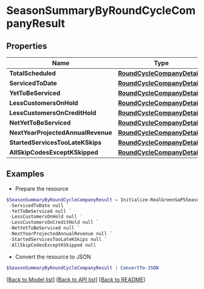 # SeasonSummaryByRoundCycleCompanyResult
## Properties

Name | Type | Description | Notes
------------ | ------------- | ------------- | -------------
**TotalScheduled** | [**RoundCycleCompanyDetail[]**](RoundCycleCompanyDetail.md) |  | [optional] 
**ServicedToDate** | [**RoundCycleCompanyDetail[]**](RoundCycleCompanyDetail.md) |  | [optional] 
**YetToBeServiced** | [**RoundCycleCompanyDetail[]**](RoundCycleCompanyDetail.md) |  | [optional] 
**LessCustomersOnHold** | [**RoundCycleCompanyDetail[]**](RoundCycleCompanyDetail.md) |  | [optional] 
**LessCustomersOnCreditHold** | [**RoundCycleCompanyDetail[]**](RoundCycleCompanyDetail.md) |  | [optional] 
**NetYetToBeServiced** | [**RoundCycleCompanyDetail[]**](RoundCycleCompanyDetail.md) |  | [optional] 
**NextYearProjectedAnnualRevenue** | [**RoundCycleCompanyDetail[]**](RoundCycleCompanyDetail.md) |  | [optional] 
**StartedServicesTooLateKSkips** | [**RoundCycleCompanyDetail[]**](RoundCycleCompanyDetail.md) |  | [optional] 
**AllSkipCodesExceptKSkipped** | [**RoundCycleCompanyDetail[]**](RoundCycleCompanyDetail.md) |  | [optional] 

## Examples

- Prepare the resource
```powershell
$SeasonSummaryByRoundCycleCompanyResult = Initialize-RealGreenSaPSSeasonSummaryByRoundCycleCompanyResult  -TotalScheduled null `
 -ServicedToDate null `
 -YetToBeServiced null `
 -LessCustomersOnHold null `
 -LessCustomersOnCreditHold null `
 -NetYetToBeServiced null `
 -NextYearProjectedAnnualRevenue null `
 -StartedServicesTooLateKSkips null `
 -AllSkipCodesExceptKSkipped null
```

- Convert the resource to JSON
```powershell
$SeasonSummaryByRoundCycleCompanyResult | ConvertTo-JSON
```

[[Back to Model list]](../README.md#documentation-for-models) [[Back to API list]](../README.md#documentation-for-api-endpoints) [[Back to README]](../README.md)


